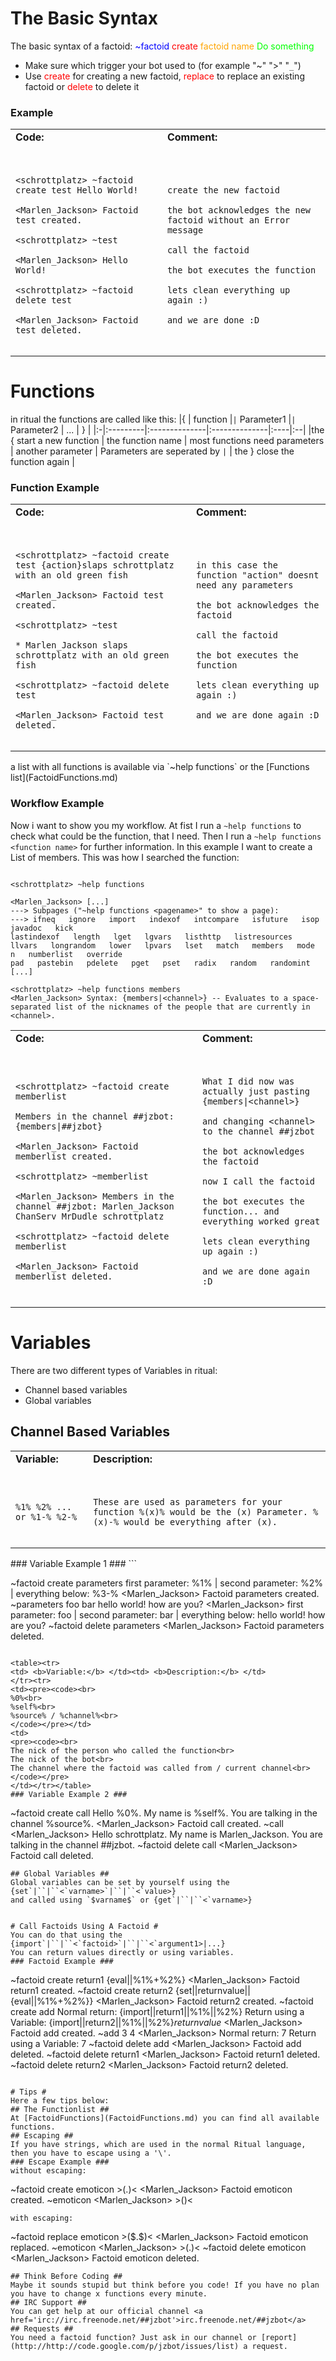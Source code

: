 # The Basic Syntax #
The basic syntax of a factoid:
<font color='blue'>~factoid</font> <font color='red'>create</font> <font color='orange'>factoid name</font> <font color='lime'>Do something</font>
  * Make sure which trigger your bot used to (for example "~" ">" "`_`")
  * Use <font color='red'>create</font> for creating a new factoid, <font color='red'>replace</font> to replace an existing factoid or <font color='red'>delete</font> to delete it
### Example ###
<table><tr>
<td> <b>Code:</b> </td><td> <b>Comment:</b> </td>
</tr><tr>
<td><pre><code><br>
&lt;schrottplatz&gt; ~factoid create test Hello World!<br>
&lt;Marlen_Jackson&gt; Factoid test created.<br>
&lt;schrottplatz&gt; ~test<br>
&lt;Marlen_Jackson&gt; Hello World!<br>
&lt;schrottplatz&gt; ~factoid delete test<br>
&lt;Marlen_Jackson&gt; Factoid test deleted.<br>
</code></pre></td>
<td>
<pre><code><br>
create the new factoid<br>
the bot acknowledges the new factoid without an Error message<br>
call the factoid<br>
the bot executes the function<br>
lets clean everything up again :)<br>
and we are done :D<br>
</code></pre>
</td></tr></table>

# Functions #
in ritual the functions are called like this:
|{ | function |`|` Parameter1 |`|` Parameter2 | ... | } |
|:-|:---------|:--------------|:--------------|:----|:--|
|the { start a new function | the function name | most functions need parameters | another parameter | Parameters are seperated by `|` | the } close the function again |

### Function Example ###
<table><tr>
<td> <b>Code:</b> </td><td> <b>Comment:</b> </td>
</tr><tr>
<td><pre><code><br>
&lt;schrottplatz&gt; ~factoid create test {action}slaps schrottplatz with an old green fish<br>
&lt;Marlen_Jackson&gt; Factoid test created.<br>
&lt;schrottplatz&gt; ~test<br>
* Marlen_Jackson slaps schrottplatz with an old green fish<br>
&lt;schrottplatz&gt; ~factoid delete test<br>
&lt;Marlen_Jackson&gt; Factoid test deleted.<br>
</code></pre></td>
<td>
<pre><code><br>
in this case the function "action" doesnt need any parameters<br>
the bot acknowledges the factoid<br>
call the factoid<br>
the bot executes the function<br>
lets clean everything up again :)<br>
and we are done again :D<br>
</code></pre>
</td></tr></table>
a list with all functions is available via `~help functions` or the [Functions list](FactoidFunctions.md)

### Workflow Example ###
Now i want to show you my workflow.
At fist I run a `~help functions` to check what could be the function, that I need. Then I run a `~help functions <function name>` for further information.
In this example I want to create a List of members. This was how I searched the function:
```

<schrottplatz> ~help functions

<Marlen_Jackson> [...]
---> Subpages ("~help functions <pagename>" to show a page):
---> ifneq   ignore   import   indexof   intcompare   isfuture   isop   javadoc   kick
lastindexof   length   lget   lgvars   listhttp   listresources   llvars   longrandom   lower   lpvars   lset   match   members   mode   n   numberlist   override
pad   pastebin   pdelete   pget   pset   radix   random   randomint [...]

<schrottplatz> ~help functions members
<Marlen_Jackson> Syntax: {members|<channel>} -- Evaluates to a space-separated list of the nicknames of the people that are currently in <channel>.
```
<table><tr>
<td> <b>Code:</b> </td><td> <b>Comment:</b> </td>
</tr><tr>
<td><pre><code><br>
&lt;schrottplatz&gt; ~factoid create memberlist<br>
Members in the channel ##jzbot: {members|##jzbot}<br>
&lt;Marlen_Jackson&gt; Factoid memberlist created.<br>
&lt;schrottplatz&gt; ~memberlist<br>
&lt;Marlen_Jackson&gt; Members in the channel ##jzbot: Marlen_Jackson ChanServ MrDudle schrottplatz<br>
&lt;schrottplatz&gt; ~factoid delete memberlist<br>
&lt;Marlen_Jackson&gt; Factoid memberlist deleted.<br>
</code></pre></td>
<td>
<pre><code><br>
What I did now was actually just pasting {members|&lt;channel&gt;}<br>
and changing &lt;channel&gt; to the channel ##jzbot<br>
the bot acknowledges the factoid<br>
now I call the factoid<br>
the bot executes the function... and everything worked great<br>
lets clean everything up again :)<br>
and we are done again :D<br>
</code></pre>
</td></tr></table>

# Variables #
There are two different types of Variables in ritual:
  * Channel based variables
  * Global variables

## Channel Based Variables ##
<table><tr>
<td> <b>Variable:</b> </td><td> <b>Description:</b> </td>
</tr><tr>
<td><pre><code><br>
%1% %2% ... or %1-% %2-%<br>
</code></pre></td>
<td>
<pre><code><br>
These are used as parameters for your function %(x)% would be the (x) Parameter. %(x)-% would be everything after (x).<br>
</code></pre>
</td></tr></table>
### Variable Example 1 ###
```

<schrottplatz> ~factoid create parameters first parameter: %1% | second parameter: %2% | everything below: %3-%
<Marlen_Jackson> Factoid parameters created.
<schrottplatz> ~parameters foo bar hello world! how are you?
<Marlen_Jackson> first parameter: foo | second parameter: bar | everything below: hello world! how are you?
<schrottplatz> ~factoid delete parameters
<Marlen_Jackson> Factoid parameters deleted.
```

<table><tr>
<td> <b>Variable:</b> </td><td> <b>Description:</b> </td>
</tr><tr>
<td><pre><code><br>
%0%<br>
%self%<br>
%source% / %channel%<br>
</code></pre></td>
<td>
<pre><code><br>
The nick of the person who called the function<br>
The nick of the bot<br>
The channel where the factoid was called from / current channel<br>
</code></pre>
</td></tr></table>
### Variable Example 2 ###
```

<schrottplatz> ~factoid create call Hello %0%. My name is %self%. You are talking in the channel %source%.
<Marlen_Jackson> Factoid call created.
<schrottplatz> ~call
<Marlen_Jackson> Hello schrottplatz. My name is Marlen_Jackson. You are talking in the channel ##jzbot.
<schrottplatz> ~factoid delete call
<Marlen_Jackson> Factoid call deleted.
```
## Global Variables ##
Global variables can be set by yourself using the {set`|``|``<`varname>`|``|``<`value>}
and called using `$varname$` or {get`|``|``<`varname>}


# Call Factoids Using A Factoid #
You can do that using the {import`|``|``<`factoid>`|``|``<`argument1>|...}
You can return values directly or using variables.
### Factoid Example ###
```

<schrottplatz> ~factoid create return1 {eval||%1%+%2%}
<Marlen_Jackson> Factoid return1 created.
<schrottplatz> ~factoid create return2 {set||returnvalue||{eval||%1%+%2%}}
<Marlen_Jackson> Factoid return2 created.
<schrottplatz> ~factoid create add Normal return: {import||return1||%1%||%2%} Return using a Variable: {import||return2||%1%||%2%}$returnvalue$
<Marlen_Jackson> Factoid add created.
<schrottplatz> ~add 3 4
<Marlen_Jackson> Normal return: 7 Return using a Variable: 7
<schrottplatz> ~factoid delete add
<Marlen_Jackson> Factoid add deleted.
<schrottplatz> ~factoid delete return1
<Marlen_Jackson> Factoid return1 deleted.
<schrottplatz> ~factoid delete return2
<Marlen_Jackson> Factoid return2 deleted.
```

# Tips #
Here a few tips below:
## The Functionlist ##
At [FactoidFunctions](FactoidFunctions.md) you can find all available functions.
## Escaping ##
If you have strings, which are used in the normal Ritual language, then you have to escape using a '\'.
### Escape Example ###
without escaping:
```

~factoid create emoticon >($.$)<
<Marlen_Jackson> Factoid emoticon created.
<schrottplatz> ~emoticon
<Marlen_Jackson> >()<
```
with escaping:
```

<schrottplatz> ~factoid replace emoticon >(\$.\$)<
<Marlen_Jackson> Factoid emoticon replaced.
<schrottplatz> ~emoticon
<Marlen_Jackson> >($.$)<
<schrottplatz> ~factoid delete emoticon
<Marlen_Jackson> Factoid emoticon deleted.
```
## Think Before Coding ##
Maybe it sounds stupid but think before you code! If you have no plan you have to change x functions every minute.
## IRC Support ##
You can get help at our official channel <a href='irc://irc.freenode.net/##jzbot'>irc.freenode.net/##jzbot</a>
## Requests ##
You need a factoid function? Just ask in our channel or [report](http://http://code.google.com/p/jzbot/issues/list) a request.